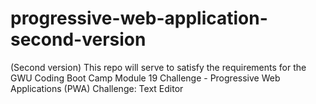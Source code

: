 # progressive-web-application-second-version
(Second version) This repo will serve to satisfy the requirements for the GWU Coding Boot Camp Module 19 Challenge - Progressive Web Applications (PWA) Challenge: Text Editor
